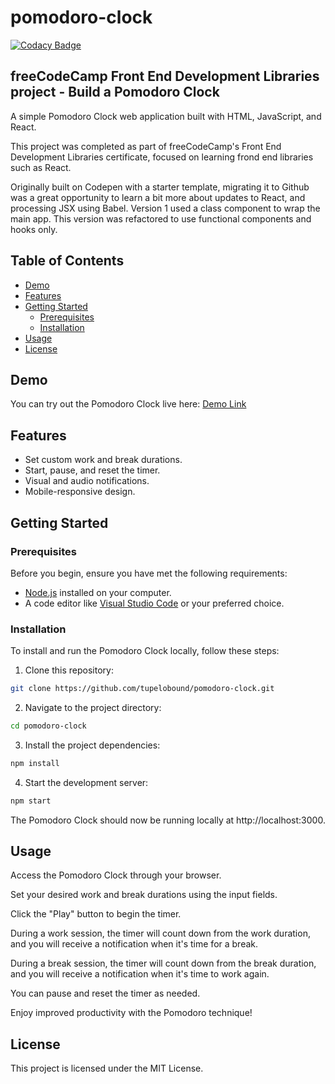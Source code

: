 # pomodoro-clock

[![Codacy Badge](https://app.codacy.com/project/badge/Grade/90ab92e13d5c4f669eabaf58adc27673)](https://app.codacy.com/gh/tupelobound/pomodoro-clock/dashboard?utm_source=gh&utm_medium=referral&utm_content=&utm_campaign=Badge_grade)

## freeCodeCamp Front End Development Libraries project - Build a Pomodoro Clock

A simple Pomodoro Clock web application built with HTML, JavaScript, and React.

This project was completed as part of freeCodeCamp's Front End Development Libraries certificate, focused on learning frond end libraries such as React.

Originally built on Codepen with a starter template, migrating it to Github was a great opportunity to learn a bit more about updates to React, and processing JSX using Babel. Version 1 used a class component to wrap the main app. This version was refactored to use functional components and hooks only.

## Table of Contents

- [Demo](#demo)
- [Features](#features)
- [Getting Started](#getting-started)
  - [Prerequisites](#prerequisites)
  - [Installation](#installation)
- [Usage](#usage)
- [License](#license)

## Demo

You can try out the Pomodoro Clock live here: [Demo Link](https://tupelobound.github.io/pomodoro-clock/)

## Features

-   Set custom work and break durations.
-   Start, pause, and reset the timer.
-   Visual and audio notifications.
-   Mobile-responsive design.

## Getting Started

### Prerequisites

Before you begin, ensure you have met the following requirements:

-   [Node.js](https://nodejs.org/) installed on your computer.
-   A code editor like [Visual Studio Code](https://code.visualstudio.com/) or your preferred choice.

### Installation

To install and run the Pomodoro Clock locally, follow these steps:

1.  Clone this repository:
```bash
git clone https://github.com/tupelobound/pomodoro-clock.git
```

2.  Navigate to the project directory:

```bash
cd pomodoro-clock
```

3.  Install the project dependencies:

```bash
npm install
```

4.  Start the development server:

```bash
npm start
```

The Pomodoro Clock should now be running locally at http://localhost:3000.

## Usage

Access the Pomodoro Clock through your browser.

Set your desired work and break durations using the input fields.

Click the "Play" button to begin the timer.

During a work session, the timer will count down from the work duration, and you will receive a notification when it's time for a break.

During a break session, the timer will count down from the break duration, and you will receive a notification when it's time to work again.

You can pause and reset the timer as needed.

Enjoy improved productivity with the Pomodoro technique!

## License

This project is licensed under the MIT License.
